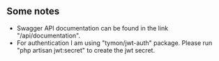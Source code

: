 ## Some notes

- Swagger API documentation can be found in the link "/api/documentation".
- For authentication I am using "tymon/jwt-auth" package. Please run "php artisan jwt:secret" to create the jwt secret.
